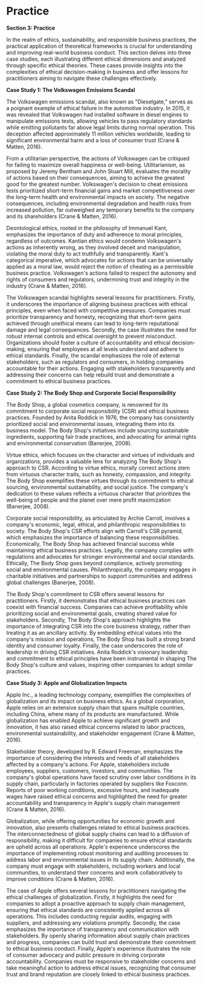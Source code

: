 # Practice

**Section 3: Practice**

In the realm of ethics, sustainability, and responsible business practices, the practical application of theoretical frameworks is crucial for understanding and improving real-world business conduct. This section delves into three case studies, each illustrating different ethical dimensions and analyzed through specific ethical theories. These cases provide insights into the complexities of ethical decision-making in business and offer lessons for practitioners aiming to navigate these challenges effectively.

**Case Study 1: The Volkswagen Emissions Scandal**

The Volkswagen emissions scandal, also known as "Dieselgate," serves as a poignant example of ethical failure in the automotive industry. In 2015, it was revealed that Volkswagen had installed software in diesel engines to manipulate emissions tests, allowing vehicles to pass regulatory standards while emitting pollutants far above legal limits during normal operation. This deception affected approximately 11 million vehicles worldwide, leading to significant environmental harm and a loss of consumer trust (Crane & Matten, 2016).

From a utilitarian perspective, the actions of Volkswagen can be critiqued for failing to maximize overall happiness or well-being. Utilitarianism, as proposed by Jeremy Bentham and John Stuart Mill, evaluates the morality of actions based on their consequences, aiming to achieve the greatest good for the greatest number. Volkswagen's decision to cheat emissions tests prioritized short-term financial gains and market competitiveness over the long-term health and environmental impacts on society. The negative consequences, including environmental degradation and health risks from increased pollution, far outweighed any temporary benefits to the company and its shareholders (Crane & Matten, 2016).

Deontological ethics, rooted in the philosophy of Immanuel Kant, emphasizes the importance of duty and adherence to moral principles, regardless of outcomes. Kantian ethics would condemn Volkswagen's actions as inherently wrong, as they involved deceit and manipulation, violating the moral duty to act truthfully and transparently. Kant's categorical imperative, which advocates for actions that can be universally applied as a moral law, would reject the notion of cheating as a permissible business practice. Volkswagen's actions failed to respect the autonomy and rights of consumers and regulators, undermining trust and integrity in the industry (Crane & Matten, 2016).

The Volkswagen scandal highlights several lessons for practitioners. Firstly, it underscores the importance of aligning business practices with ethical principles, even when faced with competitive pressures. Companies must prioritize transparency and honesty, recognizing that short-term gains achieved through unethical means can lead to long-term reputational damage and legal consequences. Secondly, the case illustrates the need for robust internal controls and ethical oversight to prevent misconduct. Organizations should foster a culture of accountability and ethical decision-making, ensuring that employees at all levels understand and adhere to ethical standards. Finally, the scandal emphasizes the role of external stakeholders, such as regulators and consumers, in holding companies accountable for their actions. Engaging with stakeholders transparently and addressing their concerns can help rebuild trust and demonstrate a commitment to ethical business practices.

**Case Study 2: The Body Shop and Corporate Social Responsibility**

The Body Shop, a global cosmetics company, is renowned for its commitment to corporate social responsibility (CSR) and ethical business practices. Founded by Anita Roddick in 1976, the company has consistently prioritized social and environmental issues, integrating them into its business model. The Body Shop's initiatives include sourcing sustainable ingredients, supporting fair trade practices, and advocating for animal rights and environmental conservation (Banerjee, 2008).

Virtue ethics, which focuses on the character and virtues of individuals and organizations, provides a valuable lens for analyzing The Body Shop's approach to CSR. According to virtue ethics, morally correct actions stem from virtuous character traits, such as honesty, compassion, and integrity. The Body Shop exemplifies these virtues through its commitment to ethical sourcing, environmental sustainability, and social justice. The company's dedication to these values reflects a virtuous character that prioritizes the well-being of people and the planet over mere profit maximization (Banerjee, 2008).

Corporate social responsibility, as articulated by Archie Carroll, involves a company's economic, legal, ethical, and philanthropic responsibilities to society. The Body Shop's CSR efforts align with Carroll's CSR pyramid, which emphasizes the importance of balancing these responsibilities. Economically, The Body Shop has achieved financial success while maintaining ethical business practices. Legally, the company complies with regulations and advocates for stronger environmental and social standards. Ethically, The Body Shop goes beyond compliance, actively promoting social and environmental causes. Philanthropically, the company engages in charitable initiatives and partnerships to support communities and address global challenges (Banerjee, 2008).

The Body Shop's commitment to CSR offers several lessons for practitioners. Firstly, it demonstrates that ethical business practices can coexist with financial success. Companies can achieve profitability while prioritizing social and environmental goals, creating shared value for stakeholders. Secondly, The Body Shop's approach highlights the importance of integrating CSR into the core business strategy, rather than treating it as an ancillary activity. By embedding ethical values into the company's mission and operations, The Body Shop has built a strong brand identity and consumer loyalty. Finally, the case underscores the role of leadership in driving CSR initiatives. Anita Roddick's visionary leadership and commitment to ethical principles have been instrumental in shaping The Body Shop's culture and values, inspiring other companies to adopt similar practices.

**Case Study 3: Apple and Globalization Impacts**

Apple Inc., a leading technology company, exemplifies the complexities of globalization and its impact on business ethics. As a global corporation, Apple relies on an extensive supply chain that spans multiple countries, including China, where many of its products are manufactured. While globalization has enabled Apple to achieve significant growth and innovation, it has also raised ethical concerns related to labor practices, environmental sustainability, and stakeholder engagement (Crane & Matten, 2016).

Stakeholder theory, developed by R. Edward Freeman, emphasizes the importance of considering the interests and needs of all stakeholders affected by a company's actions. For Apple, stakeholders include employees, suppliers, customers, investors, and communities. The company's global operations have faced scrutiny over labor conditions in its supply chain, particularly in factories operated by suppliers like Foxconn. Reports of poor working conditions, excessive hours, and inadequate wages have raised ethical concerns and highlighted the need for greater accountability and transparency in Apple's supply chain management (Crane & Matten, 2016).

Globalization, while offering opportunities for economic growth and innovation, also presents challenges related to ethical business practices. The interconnectedness of global supply chains can lead to a diffusion of responsibility, making it difficult for companies to ensure ethical standards are upheld across all operations. Apple's experience underscores the importance of implementing robust monitoring and auditing processes to address labor and environmental issues in its supply chain. Additionally, the company must engage with stakeholders, including workers and local communities, to understand their concerns and work collaboratively to improve conditions (Crane & Matten, 2016).

The case of Apple offers several lessons for practitioners navigating the ethical challenges of globalization. Firstly, it highlights the need for companies to adopt a proactive approach to supply chain management, ensuring that ethical standards are consistently applied across all operations. This includes conducting regular audits, engaging with suppliers, and addressing any violations promptly. Secondly, the case emphasizes the importance of transparency and communication with stakeholders. By openly sharing information about supply chain practices and progress, companies can build trust and demonstrate their commitment to ethical business conduct. Finally, Apple's experience illustrates the role of consumer advocacy and public pressure in driving corporate accountability. Companies must be responsive to stakeholder concerns and take meaningful action to address ethical issues, recognizing that consumer trust and brand reputation are closely linked to ethical business practices.